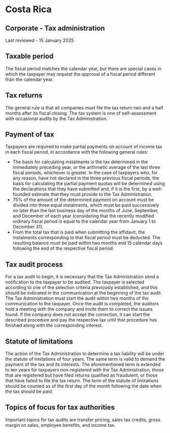 # Costa Rica
## Corporate - Tax administration
Last reviewed - 15 January 2025
## Taxable period
The fiscal period matches the calendar year, but there are special cases in which the taxpayer may request the approval of a fiscal period different than the calendar year.
## Tax returns
The general rule is that all companies must file the tax return two and a half months after its fiscal closing.
The tax system is one of self-assessment with occasional audits by the Tax Administration.
## Payment of tax
Taxpayers are required to make partial payments on account of income tax in each fiscal period, in accordance with the following general rules:
  * The basis for calculating instalments is the tax determined in the immediately preceding year, or the arithmetic average of the last three fiscal periods, whichever is greater. In the case of taxpayers who, for any reason, have not declared in the three previous fiscal periods, the basis for calculating the partial payment quotas will be determined using the declarations that they have submitted and, if it is the first, by a well-founded estimate that they must provide to the Tax Administration.
  * 75% of the amount of the determined payment on account must be divided into three equal instalments, which must be paid successively no later than the last business day of the months of June, September, and December of each year (considering that the recently modified ordinary fiscal period is equal to the calendar year from January 1 to December 31).
  * From the total tax that is paid when submitting the affidavit, the instalments corresponding to that fiscal period must be deducted. The resulting balance must be paid within two months and 15 calendar days following the end of the respective fiscal period.


## Tax audit process
For a tax audit to begin, it is necessary that the Tax Administration send a notification to the taxpayer to be audited. The taxpayer is selected according to one of the selection criteria previously established, and this should be indicated in the communication at the beginning of the tax audit. The Tax Administration must start the audit within two months of the communication to the taxpayer.
Once the audit is completed, the auditors hold a meeting with the company and invite them to correct the issues found.
If the company does not accept the correction, it can start the described procedure and pay the respective tax until that procedure has finished along with the corresponding interest.
## Statute of limitations
The action of the Tax Administration to determine a tax liability will be under the statute of limitations of four years. The same term is valid to demand the payment of the tax and its interests.
The aforementioned term is extended to ten years for taxpayers non-registered with the Tax Administration, those that are registered but have filed returns qualified as fraudulent, or those that have failed to file the tax return.
The term of the statute of limitations should be counted as of the first day of the month following the date when the tax should be paid.
## Topics of focus for tax authorities
Important topics for tax audits are transfer pricing, sales tax credits, gross margin on sales, employee benefits, and income tax.
